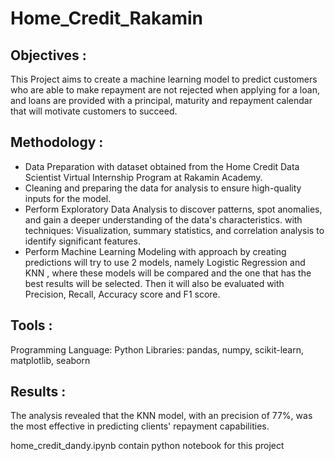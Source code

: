 # Home_Credit_Rakamin

## Objectives :  ## 
This Project aims to create a machine learning model to predict customers who are able to make repayment are not rejected when applying for a loan, and loans are provided with a principal, maturity and repayment calendar that will motivate customers to succeed.

## Methodology :  ##
- Data Preparation with dataset obtained from the Home Credit Data Scientist Virtual Internship Program at Rakamin Academy.
- Cleaning and preparing the data for analysis to ensure high-quality inputs for the model.
- Perform Exploratory Data Analysis to discover patterns, spot anomalies, and gain a deeper understanding of the data's characteristics. with techniques: Visualization, summary statistics, and correlation analysis to identify significant features.
- Perform Machine Learning Modeling with approach by creating predictions will try to use 2 models, namely Logistic Regression and KNN , where these models will be compared and the one that has the best results will be selected. Then it will also be evaluated with Precision, Recall, Accuracy score and F1 score. 

## Tools :  ##
Programming Language: Python
Libraries: pandas, numpy, scikit-learn, matplotlib, seaborn

## Results :  ##
The analysis revealed that the KNN model, with an precision of 77%, was the most effective in predicting clients' repayment capabilities. 

home_credit_dandy.ipynb contain python notebook for this project
